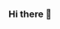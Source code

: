 ### Hi there 👋

<!--
**apoorvbh/apoorvbh** is a ✨ _special_ ✨ repository because its `README.md` (this file) appears on your GitHub profile.

Here are some ideas to get you started:

- 🔭 I’m currently working on my dissertation as part of my submission under Msc in Machine Learning and Artifical Intelligence from Liverpool John Moores University, Liverpool
- 📫 How to reach me: +91-8750138535 or bhardwaj.apoorvs@gmail.com
-->
